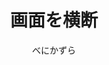 ---
title: 画面を横断
description: 画面の端から端に移動アニメーションする映像エフェクトです
author: べにかずら
date:
keywords: [""]
category: [""]
---